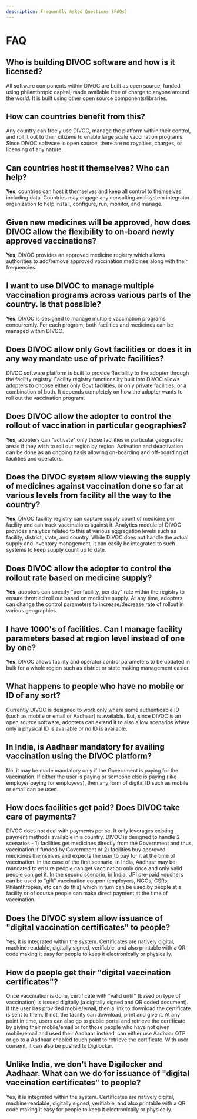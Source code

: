 ```yaml
---
description: Frequently Asked Questions (FAQs)
---
```


# FAQ

## **Who is building DIVOC software and how is it licensed?**

All software components within DIVOC are built as open source, funded using philanthropic capital, made available free of charge to anyone around the world. It is built using other open source components/libraries.

## **How can countries benefit from this?**

Any country can freely use DIVOC, manage the platform within their control, and roll it out to their citizens to enable large scale vaccination programs. Since DIVOC software is open source, there are no royalties, charges, or licensing of any nature.

## **Can countries host it themselves? Who can help?**

**Yes**, countries can host it themselves and keep all control to themselves including data. Countries may engage any consulting and system integrator organization to help install, configure, run, monitor, and manage.

## **Given new medicines will be approved, how does DIVOC allow the flexibility to on-board newly approved vaccinations?**

**Yes**, DIVOC provides an approved medicine registry which allows authorities to add/remove approved vaccination medicines along with their frequencies.

## **I want to use DIVOC to manage multiple vaccination programs across various parts of the country. Is that possible?**

**Yes**, DIVOC is designed to manage multiple vaccination programs concurrently. For each program, both facilities and medicines can be managed within DIVOC.

## **Does DIVOC allow only Govt facilities or does it in any way mandate use of private facilities?**

DIVOC software platform is built to provide flexibility to the adopter through the facility registry. Facility registry functionality built into DIVOC allows adopters to choose either only Govt facilities, or only private facilities, or a combination of both. It depends completely on how the adopter wants to roll out the vaccination program.

## **Does DIVOC allow the adopter to control the rollout of vaccination in particular geographies?**

**Yes**, adopters can "activate" only those facilities in particular geographic areas if they wish to roll out region by region. Activation and deactivation can be done as an ongoing basis allowing on-boarding and off-boarding of facilities and operators.

## **Does the DIVOC system allow viewing the supply of medicines against vaccination done so far at various levels from facility all the way to the country?**

**Yes**, DIVOC facility registry can capture supply count of medicine per facility and can track vaccinations against it. Analytics module of DIVOC provides analytics related to this at various aggregation levels such as facility, district, state, and country. While DIVOC does not handle the actual supply and inventory management, it can easily be integrated to such systems to keep supply count up to date.

## **Does DIVOC allow the adopter to control the rollout rate based on medicine supply?**

**Yes**, adopters can specify "per facility, per day" rate within the registry to ensure throttled roll out based on medicine supply. At any time, adopters can change the control parameters to increase/decrease rate of rollout in various geographies.

## **I have 1000's of facilities. Can I manage facility parameters based at region level instead of one by one?**

**Yes**, DIVOC allows facility and operator control parameters to be updated in bulk for a whole region such as district or state making management easier.

## **What happens to people who have no mobile or ID of any sort?**

Currently DIVOC is designed to work only where some authenticable ID \(such as mobile or email or Aadhaar\) is available. But, since DIVOC is an open source software, adopters can extend it to also allow scenarios where only a physical ID is available or no ID is available.

## **In India, is Aadhaar mandatory for availing vaccination using the DIVOC platform?**

No, it may be made mandatory only if the Government is paying for the vaccination. If either the user is paying or someone else is paying \(like employer paying for employees\), then any form of digital ID such as mobile or email can be used.

## **How does facilities get paid? Does DIVOC take care of payments?**

DIVOC does not deal with payments per se. It only leverages existing payment methods available in a country. DIVOC is designed to handle 2 scenarios - 1\) facilities get medicines directly from the Government and thus vaccination if funded by Government or 2\) facilities buy approved medicines themselves and expects the user to pay for it at the time of vaccination. In the case of the first scenario, in India, Aadhaar may be mandated to ensure people can get vaccination only once and only valid people can get it. In the second scenario, in India, UPI pre-paid vouchers can be used to "gift" vaccination coupon \(employers, NGOs, CSRs, Philanthropies, etc can do this\) which in turn can be used by people at a facility or of course people can make direct payment at the time of vaccination.

## **Does the DIVOC system allow issuance of "digital vaccination certificates" to people?**

Yes, it is integrated within the system. Certificates are natively digital, machine readable, digitally signed, verifiable, and also printable with a QR code making it easy for people to keep it electronically or physically.

## **How do people get their "digital vaccination certificates"?**

Once vaccination is done, certificate with "valid until" \(based on type of vaccination\) is issued digitally \(a digitally signed and QR coded document\). If the user has provided mobile/email, then a link to download the certificate is sent to them. If not, the facility can download, print and give it. At any point in time, users can also go to public portal and retrieve the certificate by giving their mobile/email or for those people who have not given mobile/email and used their Aadhaar instead, can either use Aadhaar OTP or go to a Aadhaar enabled touch point to retrieve the certificate. With user consent, it can also be pushed to Digilocker.

## **Unlike India, we don't have Digilocker and Aadhaar. What can we do for issuance of "digital vaccination certificates" to people?**

Yes, it is integrated within the system. Certificates are natively digital, machine readable, digitally signed, verifiable, and also printable with a QR code making it easy for people to keep it electronically or physically.

